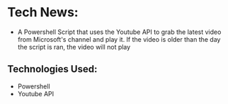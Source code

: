 # Tech News:

- A Powershell Script that uses the Youtube API to grab the latest video from Microsoft's channel and play it. If the video is older than the day the script is ran, the video will not play

## Technologies Used:

- Powershell
- Youtube API